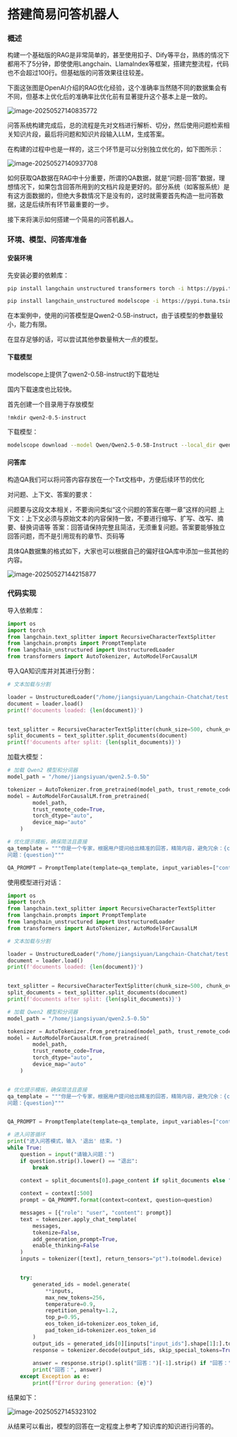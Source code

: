 # 搭建简易问答机器人

### 概述

构建一个基础版的RAG是非常简单的，甚至使用扣子、Dify等平台，熟练的情况下都用不了5分钟，即使使用Langchain、LlamaIndex等框架，搭建完整流程，代码也不会超过100行。但基础版的问答效果往往较差。

下面这张图是OpenAI介绍的RAG优化经验，这个准确率当然随不同的数据集会有不同，但基本上优化后的准确率比优化前有显著提升这个基本上是一致的。

![image-20250527140835772](image/image-20250527140835772.png)

问答系统构建完成后，总的流程是先对文档进行解析、切分，然后使用问题检索相关知识片段，最后将问题和知识片段输入LLM，生成答案。

在构建的过程中也是一样的，这三个环节是可以分别独立优化的，如下图所示：

![image-20250527140937708](image/image-20250527140937708.png)

如何获取QA数据在RAG中十分重要，所谓的QA数据，就是“问题-回答”数据，理想情况下，如果包含回答所用到的文档片段是更好的。部分系统（如客服系统）是有这方面数据的，但绝大多数情况下是没有的，这时就需要首先构造一批问答数据，这是后续所有环节最重要的一步。

接下来将演示如何搭建一个简易的问答机器人。

### 环境、模型、问答库准备

#### 安装环境

先安装必要的依赖库：

```bash
pip install langchain unstructured transformers torch -i https://pypi.tuna.tsinghua.edu.cn/simple
```

```bash
pip install langchain_unstructured modelscope -i https://pypi.tuna.tsinghua.edu.cn/simple
```

在本案例中，使用的问答模型是Qwen2-0.5B-instruct，由于该模型的参数量较小，能力有限。

在显存足够的话，可以尝试其他参数量稍大一点的模型。

#### 下载模型

modelscope上提供了qwen2-0.5B-instruct的下载地址

国内下载速度也比较快。

首先创建一个目录用于存放模型

```bash
!mkdir qwen2-0.5-instruct
```

下载模型：

```bash
modelscope download --model Qwen/Qwen2.5-0.5B-Instruct --local_dir qwen2-0.5-instruct
```

#### 问答库

构造QA我们可以将问答内容存放在一个Txt文档中，方便后续环节的优化

对问题、上下文、答案的要求：  

问题要与这段文本相关，不要询问类似“这个问题的答案在哪一章”这样的问题
上下文：上下文必须与原始文本的内容保持一致，不要进行缩写、扩写、改写、摘要、替换词语等
答案：回答请保持完整且简洁，无须重复问题。答案要能够独立回答问题，而不是引用现有的章节、页码等

具体QA数据集的格式如下，大家也可以根据自己的偏好往QA库中添加一些其他的内容。

![image-20250527144215877](image/image-20250527144215877.png)

### 代码实现

导入依赖库：

```Python
import os
import torch
from langchain.text_splitter import RecursiveCharacterTextSplitter
from langchain.prompts import PromptTemplate
from langchain_unstructured import UnstructuredLoader
from transformers import AutoTokenizer, AutoModelForCausalLM
```

导入QA知识库并对其进行分割：

```Python
# 文本加载与分割

loader = UnstructuredLoader("/home/jiangsiyuan/Langchain-Chatchat/test.txt")
document = loader.load()
print(f'documents loaded: {len(document)}')


text_splitter = RecursiveCharacterTextSplitter(chunk_size=500, chunk_overlap=50)
split_documents = text_splitter.split_documents(document)
print(f'documents after split: {len(split_documents)}')
```

加载大模型：

```Python
# 加载 Qwen2 模型和分词器
model_path = "/home/jiangsiyuan/qwen2.5-0.5b"

tokenizer = AutoTokenizer.from_pretrained(model_path, trust_remote_code=True)
model = AutoModelForCausalLM.from_pretrained(
        model_path,
        trust_remote_code=True,
        torch_dtype="auto",
        device_map="auto"
    )

# 优化提示模板，确保简洁且直接
qa_template = """你是一个专家，根据用户提问给出精准的回答，精简内容，避免冗余：{context}
问题：{question}"""

QA_PROMPT = PromptTemplate(template=qa_template, input_variables=["context", "question"])
```

使用模型进行对话：

```Python
import os
import torch
from langchain.text_splitter import RecursiveCharacterTextSplitter
from langchain.prompts import PromptTemplate
from langchain_unstructured import UnstructuredLoader
from transformers import AutoTokenizer, AutoModelForCausalLM

# 文本加载与分割

loader = UnstructuredLoader("/home/jiangsiyuan/Langchain-Chatchat/test.txt")
document = loader.load()
print(f'documents loaded: {len(document)}')


text_splitter = RecursiveCharacterTextSplitter(chunk_size=500, chunk_overlap=50)
split_documents = text_splitter.split_documents(document)
print(f'documents after split: {len(split_documents)}')

# 加载 Qwen2 模型和分词器
model_path = "/home/jiangsiyuan/qwen2.5-0.5b"

tokenizer = AutoTokenizer.from_pretrained(model_path, trust_remote_code=True)
model = AutoModelForCausalLM.from_pretrained(
        model_path,
        trust_remote_code=True,
        torch_dtype="auto",
        device_map="auto"
    )


# 优化提示模板，确保简洁且直接
qa_template = """你是一个专家，根据用户提问给出精准的回答，精简内容，避免冗余：{context}
问题：{question}"""


QA_PROMPT = PromptTemplate(template=qa_template, input_variables=["context", "question"])

# 进入问答循环
print("进入问答模式，输入 '退出' 结束。")
while True:
    question = input("请输入问题：")
    if question.strip().lower() == "退出":
        break

    context = split_documents[0].page_content if split_documents else ""
   
    context = context[:500]
    prompt = QA_PROMPT.format(context=context, question=question)

    messages = [{"role": "user", "content": prompt}]
    text = tokenizer.apply_chat_template(
        messages,
        tokenize=False,
        add_generation_prompt=True,
        enable_thinking=False  
    )
    inputs = tokenizer([text], return_tensors="pt").to(model.device)


    try:
        generated_ids = model.generate(
            **inputs,
            max_new_tokens=256,  
            temperature=0.9,
            repetition_penalty=1.2,
            top_p=0.95,
            eos_token_id=tokenizer.eos_token_id,
            pad_token_id=tokenizer.eos_token_id
        )
        output_ids = generated_ids[0][inputs["input_ids"].shape[1]:].tolist()
        response = tokenizer.decode(output_ids, skip_special_tokens=True)
        
        answer = response.strip().split("回答：")[-1].strip() if "回答：" in response else response.strip()
        print("回答：", answer)
    except Exception as e:
        print(f"Error during generation: {e}")

```

结果如下：

![image-20250527145323102](image/image-20250527145323102.png)

从结果可以看出，模型的回答在一定程度上参考了知识库的知识进行问答的。